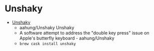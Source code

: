 # Unshaky
- [Unshaky](https://github.com/aahung/Unshaky)
  -  aahung/Unshaky  Unshaky
  - A software attempt to address the "double key press" issue on Apple's butterfly keyboard - aahung/Unshaky
  - `brew cask install unshaky`
